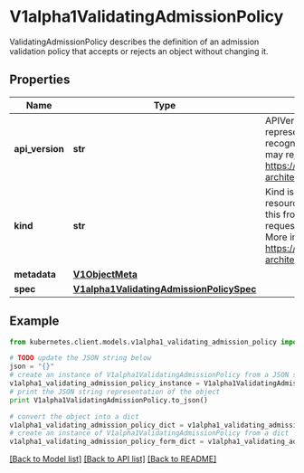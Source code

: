 # V1alpha1ValidatingAdmissionPolicy

ValidatingAdmissionPolicy describes the definition of an admission validation policy that accepts or rejects an object without changing it.

## Properties
Name | Type | Description | Notes
------------ | ------------- | ------------- | -------------
**api_version** | **str** | APIVersion defines the versioned schema of this representation of an object. Servers should convert recognized schemas to the latest internal value, and may reject unrecognized values. More info: https://git.k8s.io/community/contributors/devel/sig-architecture/api-conventions.md#resources | [optional] 
**kind** | **str** | Kind is a string value representing the REST resource this object represents. Servers may infer this from the endpoint the kubernetes.client submits requests to. Cannot be updated. In CamelCase. More info: https://git.k8s.io/community/contributors/devel/sig-architecture/api-conventions.md#types-kinds | [optional] 
**metadata** | [**V1ObjectMeta**](V1ObjectMeta.md) |  | [optional] 
**spec** | [**V1alpha1ValidatingAdmissionPolicySpec**](V1alpha1ValidatingAdmissionPolicySpec.md) |  | [optional] 

## Example

```python
from kubernetes.client.models.v1alpha1_validating_admission_policy import V1alpha1ValidatingAdmissionPolicy

# TODO update the JSON string below
json = "{}"
# create an instance of V1alpha1ValidatingAdmissionPolicy from a JSON string
v1alpha1_validating_admission_policy_instance = V1alpha1ValidatingAdmissionPolicy.from_json(json)
# print the JSON string representation of the object
print V1alpha1ValidatingAdmissionPolicy.to_json()

# convert the object into a dict
v1alpha1_validating_admission_policy_dict = v1alpha1_validating_admission_policy_instance.to_dict()
# create an instance of V1alpha1ValidatingAdmissionPolicy from a dict
v1alpha1_validating_admission_policy_form_dict = v1alpha1_validating_admission_policy.from_dict(v1alpha1_validating_admission_policy_dict)
```
[[Back to Model list]](../README.md#documentation-for-models) [[Back to API list]](../README.md#documentation-for-api-endpoints) [[Back to README]](../README.md)


